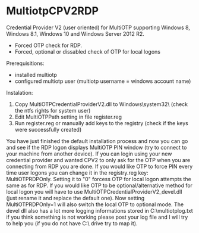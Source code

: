 # MultiotpCPV2RDP
Credential Provider V2 (user oriented) for MultiOTP supporting Windows 8, Windows 8.1, Windows 10 and Windows Server 2012 R2.
- Forced OTP check for RDP. 
- Forced, optional or dissabled check of OTP for local logons

Prerequisitions:
- installed multiotp
- configured multiotp user (multiotp username = windows account name)

Instalation:

1. Copy MultiOTPCredentialProviderV2.dll to Windows\system32\ (check the ntfs rights for system user)
2. Edit MultiOTPPath setting in file register.reg
3. Run register.reg or manually add keys to the registry (check if the keys were successfully created)

You have just finished the default installation process and now you can go and see if the RDP logon displays MultiOTP PIN window (try to connect to your machine from another device). If you can login using your new credential provider and wanted CPV2 to only ask for the OTP when you are connecting from RDP you are done. If you would like OTP to force PIN every time user logons you can change it in the registry.reg key: MultiOTPRDPOnly. Setting it to "0" forcess OTP for local logon attempts the same as for RDP. If you would like OTP to be optional/alternative method for local logon you will have to use MultiOTPCredentialProviderV2_devel.dll (just rename it and replace the default one). Now setting MultiOTPRDPOnly=1 will also switch the local OTP to optional mode. The devel dll also has a lot more logging informations stored in C:\multiotplog.txt if you think something is not working please post your log file and I will try to help you (if you do not have C:\ drive try to map it).
